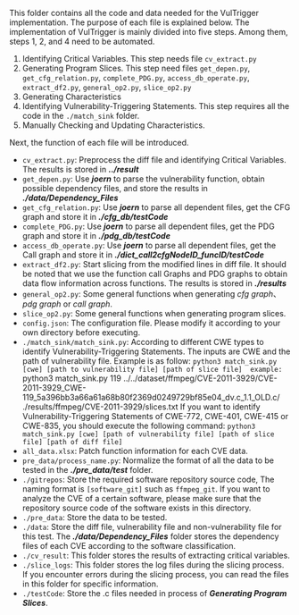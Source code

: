 This folder contains all the code and data needed for the VulTrigger implementation. The purpose of each file is explained below.
The implementation of VulTrigger is mainly divided into five steps. Among them, steps 1, 2, and 4 need to be automated.
1. Identifying Critical Variables. This step needs file `cv_extract.py`
2. Generating Program Slices. This step need files `get_depen.py`, `get_cfg_relation.py`, `complete_PDG.py`, `access_db_operate.py`, `extract_df2.py`, `general_op2.py`, `slice_op2.py`
4. Generating Characteristics
5. Identifying Vulnerability-Triggering Statements. This step requires all the code in the `./match_sink` folder.
6. Manually Checking and Updating Characteristics.

Next, the function of each file will be introduced.
-  `cv_extract.py`: Preprocess the diff file and identifying Critical Variables. The results is stored in ***../result***
-  `get_depen.py`: Use ***joern*** to parse the vulnerability function, obtain possible dependency files, and store the results in ***./data/Dependency_Files***
-  `get_cfg_relation.py`: Use ***joern*** to parse all dependent files, get the CFG graph and store it in ***./cfg_db/testCode***
-  `complete_PDG.py`: Use ***joern*** to parse all dependent files, get the PDG graph and store it in ***./pdg_db/testCode***
- `access_db_operate.py`: Use ***joern*** to parse all dependent files, get the Call graph and store it in ***./dict_call2cfgNodeID_funcID/testCode***
- `extract_df2.py`: Start slicing from the modified lines in diff file. It should be noted that we use the function call Graphs and PDG graphs to obtain data flow information across functions. The results is stored in ***./results***
- `general_op2.py`: Some general functions when generating *cfg graph*、*pdg graph* or *call graph*.
- `slice_op2.py`: Some general functions when generating program slices.
- `config.json`: The configuration file. Please modify it according to your own directory before executing.
- `./match_sink/match_sink.py`: According to different CWE types to identify Vulnerability-Triggering Statements. The inputs are CWE and the path of vulnerability file. Example is as follow:
	`python3 match_sink.py [cwe] [path to vulnerability file] [path of slice file] 
	example:
	`python3 match_sink.py 119 ../../dataset/ffmpeg/CVE-2011-3929/CVE-2011-3929_CWE-119_5a396bb3a66a61a68b80f2369d0249729bf85e04_dv.c_1.1_OLD.c/ ./results/ffmpeg/CVE-2011-3929/slices.txt
	If you want to identify Vulnerability-Triggering Statements of CWE-772, CWE-401, CWE-415 or CWE-835, you should execute the following command:
	`python3 match_sink.py [cwe] [path of vulnerability file] [path of slice file] [path of diff file]`
- `all_data.xlsx`: Patch function information for each CVE data.
- `pre_data/process_name.py`: Normalize the format of all the data to be tested in the ***./pre_data/test*** folder.
- `./gitrepos`: Store the required software repository source code, The naming format is `[software_git]` such as `ffmpeg_git`. If you want to analyze the CVE of a certain software, please make sure that the repository source code of the software exists in this directory.
- `./pre_data`: Store the data to be tested.
- `./data`: Store the diff file, vulnerability file and non-vulnerability file for this test. The ***./data/Dependency_Files*** folder stores the dependency files of each CVE according to the software classification.
- `./cv_result`: This folder stores the results of extracting critical variables.
- `./slice_logs`: This folder stores the log files during the slicing process. If you encounter errors during the slicing process, you can read the files in this folder for specific information.
- `./testCode`: Store the .c files needed in process of ***Generating Program Slices***.

